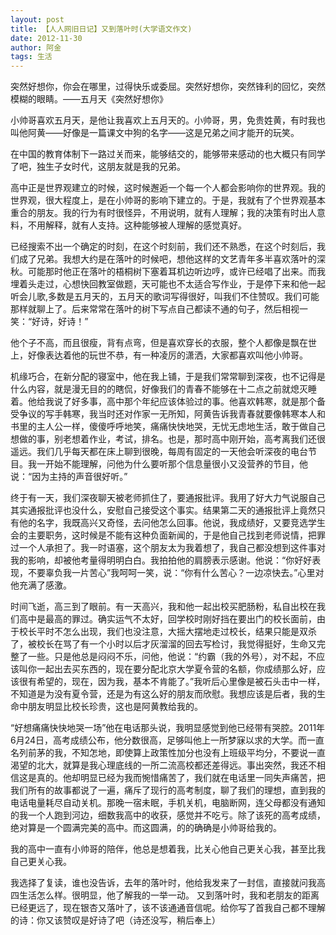 ```yaml
---
layout: post
title: 【人人网旧日记】又到落叶时(大学语文作文)
date: 2012-11-30
author: 阿金
tags: 生活
---
```



突然好想你，你会在哪里，过得快乐或委屈。突然好想你，突然锋利的回忆，突然模糊的眼睛。——五月天《突然好想你》

小帅哥喜欢五月天，是他让我喜欢上五月天的。小帅哥，男，免贵姓黄，有时我也叫他阿黄——好像是一篇课文中狗的名字——这是兄弟之间才能开的玩笑。

在中国的教育体制下一路过关而来，能够结交的，能够带来感动的也大概只有同学了吧，独生子女时代，这朋友就是我的兄弟。

高中正是世界观建立的时候，这时候邂逅一个每一个人都会影响你的世界观。我的世界观，很大程度上，是在小帅哥的影响下建立的。于是，我就有了个世界观基本重合的朋友。我的行为有时很怪异，不用说明，就有人理解；我的决策有时出人意料，不用解释，就有人支持。这种能够被人理解的感觉真好。

已经搜索不出一个确定的时刻，在这个时刻前，我们还不熟悉，在这个时刻后，我们成了兄弟。我想大约是在落叶的时候吧，想他这样的文艺青年多半喜欢落叶的深秋。可能那时他正在落叶的梧桐树下塞着耳机边听边哼，或许已经唱了出来。而我埋着头走过，心想快回教室做题，天可能也不太适合写作业，于是停下来和他一起听会儿歌,多数是五月天的，五月天的歌词写得很好，叫我们不住赞叹。我们可能那样就聊上了。后来常常在落叶的树下写点自己都读不通的句子，然后相视一笑：“好诗，好诗！”

他个子不高，而且很瘦，背有点弯，但是喜欢穿长的衣服，整个人都像是飘在世上，好像表达着他的玩世不恭，有一种凌厉的潇洒，大家都喜欢叫他小帅哥。

机缘巧合，在新分配的寝室中，他在我上铺，于是我们常常聊到深夜，也不记得是什么内容，就是漫无目的的瞎侃，好像我们的青春不能够在十二点之前就熄灭睡着。他给我说了好多事，高中那个年纪应该体验过的事。他喜欢韩寒，就是那个备受争议的写手韩寒，我当时还对作家一无所知，阿黄告诉我青春就要像韩寒本人和书里的主人公一样，傻傻呼呼地笑，痛痛快快地哭，无忧无虑地生活，敢于做自己想做的事，别老想着作业，考试，排名。也是，那时高中刚开始，高考离我们还很遥远。我们几乎每天都在床上聊到很晚，每周有固定的一天他会听深夜的电台节目。我一开始不能理解，问他为什么要听那个信息量很小又没营养的节目，他说：“因为主持的声音很好听。”

终于有一天，我们深夜聊天被老师抓住了，要通报批评。我用了好大力气说服自己其实通报批评也没什么，安慰自己接受这个事实。结果第二天的通报批评上竟然只有他的名字，我既高兴又奇怪，去问他怎么回事。他说，我成绩好，又要竞选学生会的主要职务，这时候是不能有这种负面新闻的，于是他自己找到老师说情，把罪过一个人承担了。我一时语塞，这个朋友太为我着想了，我自己都没想到这件事对我的影响，却被他考量得明明白白。我拍拍他的肩膀表示感谢。他说：“你好好表现，不要辜负我一片苦心”我呵呵一笑，说：“你有什么苦心？一边凉快去。”心里对他充满了感激。

时间飞逝，高三到了眼前。有一天高兴，我和他一起出校买肥肠粉，私自出校在我们高中是最高的罪过。确实运气不太好，回学校时刚好挡在要出门的校长面前，由于校长平时不怎么出现，我们也没注意，大摇大摆地走过校长，结果只能是双杀了，被校长在骂了有一个小时以后才灰溜溜的回去写检讨，我觉得挺好，生命又完整了一些。只是他总是闷闷不乐，问他，他说：“约霸（我的外号），对不起，不应该叫你一起出去买东西的，现在要分配北京大学夏令营的名额，你成绩那么好，应该很有希望的，现在，因为我，基本不肯能了。”我听后心里像是被石头击中一样，不知道是为没有夏令营，还是为有这么好的朋友而欣慰。我想应该是后者，我的生命中朋友明显比校长珍贵，这也是阿黄教给我的。

“好想痛痛快快地哭一场”他在电话那头说，我明显感觉到他已经带有哭腔。2011年6月24日，高考成绩公布，他分数很高，足够叫他上一所梦寐以求的大学。而一直名列前茅的我，不知怎地，即使算上政策性加分也没有上班级平均分，不要说一直渴望的北大，就算是我心理底线的一所二流高校都还差得远。事出突然，我还不相信这是真的。他却明显已经为我而惋惜痛苦了，我们就在电话里一同失声痛苦，把我们所有的故事都说了一遍，痛斥了现行的高考制度，聊了我们的理想，直到我的电话电量耗尽自动关机。那晚一宿未眠，手机关机，电脑断网，连父母都没有通知的我一个人跑到河边，细数我高中的收获，感觉并不吃亏。除了该死的高考成绩，绝对算是一个圆满完美的高中。而这圆满，的的确确是小帅哥给我的。

我的高中一直有小帅哥的陪伴，他总是想着我，比关心他自己更关心我，甚至比我自己更关心我。

我选择了复读，谁也没告诉，去年的落叶时，他给我发来了一封信，直接就问我高四生活怎么样。很明显，他了解我的一举一动。
又到落叶时，我和老朋友的距离已经更远了，现在银杏又落叶了，该不该通通音信呢。给你写了首我自己都不理解的诗：你又该赞叹是好诗了吧（诗还没写，稍后奉上）